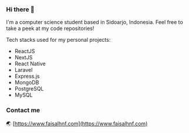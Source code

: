 ### Hi there 👋

I'm a computer science student based in Sidoarjo, Indonesia. Feel free to take a peek at my code repositories!

Tech stacks used for my personal projects:
- ReactJS
- NextJS
- React Native
- Laravel
- Express.js
- MongoDB
- PostgreSQL
- MySQL

### Contact me  
🌏 [https://www.faisalhnf.com](https://www.faisalhnf.com)

<!--START_SECTION:waka-->
<!--END_SECTION:waka-->
